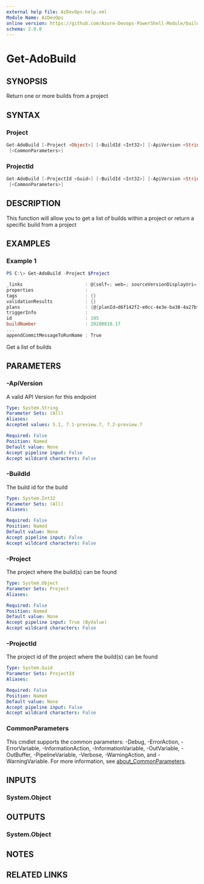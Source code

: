 ```yaml
---
external help file: AzDevOps-help.xml
Module Name: AzDevOps
online version: https://github.com/Azure-Devops-PowerShell-Module/build/blob/master/docs/Get-AdoBuild.md#get-adobuild
schema: 2.0.0
---
```


# Get-AdoBuild

## SYNOPSIS

Return one or more builds from a project

## SYNTAX

### Project

```powershell
Get-AdoBuild [-Project <Object>] [-BuildId <Int32>] [-ApiVersion <String>] [-ProgressAction <ActionPreference>]
 [<CommonParameters>]
```

### ProjectId

```powershell
Get-AdoBuild [-ProjectId <Guid>] [-BuildId <Int32>] [-ApiVersion <String>] [-ProgressAction <ActionPreference>]
 [<CommonParameters>]
```

## DESCRIPTION

This function will allow you to get a list of builds within a project or return
a specific build from a project

## EXAMPLES

### Example 1

```powershell
PS C:\> Get-AdoBuild -Project $Project

_links                       : @{self=; web=; sourceVersionDisplayUri=; timeline=; badge=}
properties                   :
tags                         : {}
validationResults            : {}
plans                        : {@{planId=d6f142f2-e0cc-4e3e-ba38-4a27bff743c1}}
triggerInfo                  :
id                           : 195
buildNumber                  : 20200810.17
...
appendCommitMessageToRunName : True
```

Get a list of builds

## PARAMETERS

### -ApiVersion

A valid API Version for this endpoint

```yaml
Type: System.String
Parameter Sets: (All)
Aliases:
Accepted values: 5.1, 7.1-preview.7, 7.2-preview.7

Required: False
Position: Named
Default value: None
Accept pipeline input: False
Accept wildcard characters: False
```

### -BuildId

The build id for the build

```yaml
Type: System.Int32
Parameter Sets: (All)
Aliases:

Required: False
Position: Named
Default value: None
Accept pipeline input: False
Accept wildcard characters: False
```

### -Project

The project where the build(s) can be found

```yaml
Type: System.Object
Parameter Sets: Project
Aliases:

Required: False
Position: Named
Default value: None
Accept pipeline input: True (ByValue)
Accept wildcard characters: False
```

### -ProjectId

The project id of the  project where the build(s) can be found

```yaml
Type: System.Guid
Parameter Sets: ProjectId
Aliases:

Required: False
Position: Named
Default value: None
Accept pipeline input: False
Accept wildcard characters: False
```

### CommonParameters

This cmdlet supports the common parameters: -Debug, -ErrorAction, -ErrorVariable, -InformationAction, -InformationVariable, -OutVariable, -OutBuffer, -PipelineVariable, -Verbose, -WarningAction, and -WarningVariable. For more information, see [about_CommonParameters](http://go.microsoft.com/fwlink/?LinkID=113216).

## INPUTS

### System.Object

## OUTPUTS

### System.Object

## NOTES

## RELATED LINKS

